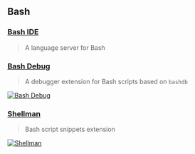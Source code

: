 ## Bash

### [Bash IDE](https://marketplace.visualstudio.com/items?itemName=mads-hartmann.bash-ide-vscode)

> A language server for Bash

### [Bash Debug](https://marketplace.visualstudio.com/items?itemName=rogalmic.bash-debug)

> A debugger extension for Bash scripts based on `bashdb`

[![Bash Debug](https://user-images.githubusercontent.com/10897048/47375120-1a9a9b80-d722-11e8-819d-a0090540b2ba.gif)](https://user-images.githubusercontent.com/10897048/47375120-1a9a9b80-d722-11e8-819d-a0090540b2ba.gif)

### [Shellman](https://marketplace.visualstudio.com/items?itemName=Remisa.shellman)

> Bash script snippets extension

[![Shellman](https://raw.githubusercontent.com/yousefvand/shellman/master/images/demo.gif)](https://raw.githubusercontent.com/yousefvand/shellman/master/images/demo.gif)